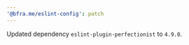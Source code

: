 ```yaml
---
'@bfra.me/eslint-config': patch
---
```


Updated dependency `eslint-plugin-perfectionist` to `4.9.0`.
